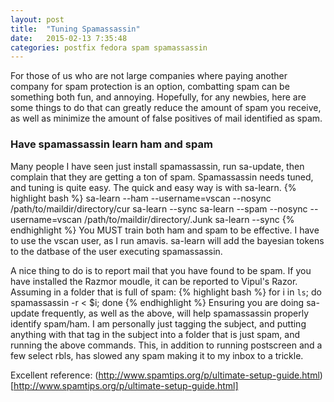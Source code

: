 ```yaml
---
layout: post
title:  "Tuning Spamassassin"
date:   2015-02-13 7:35:48
categories: postfix fedora spam spamassassin
---
```

For those of us who are not large companies where paying another company for spam protection is an option, combatting spam
can be something both fun, and annoying. Hopefully, for any newbies, here are some things
to do that can greatly reduce the amount of spam you receive, as well as minimize
the amount of false positives of mail identified as spam. 

<h3> Have spamassassin learn ham and spam </h3>
Many people I have seen just install spamassassin, run sa-update, then complain 
that they are getting a ton of spam. Spamassassin needs tuned, and tuning is quite
easy. The quick and easy way is with sa-learn.
{% highlight bash %}
sa-learn --ham --username=vscan  --nosync /path/to/maildir/directory/cur
sa-learn --sync
sa-learn --spam --nosync --username=vscan /path/to/maildir/directory/.Junk
sa-learn --sync
{% endhighlight %}
You MUST train both ham and spam to be effective.  I have to use the vscan user, as I run amavis. sa-learn will add the bayesian 
tokens to the datbase of the user executing spamassassin. 

A nice thing to do is to report mail that you have found to be spam. If you have installed the Razmor moudle, it can be reported to 
Vipul's Razor. Assuming in a folder that is full of spam:
{% highlight bash %}
for i in `ls`; do spamassassin -r < $i; done
{% endhighlight %}
Ensuring you are doing sa-update frequently, as well as the above, will help spamassassin properly identify spam/ham. 
I am personally just tagging the subject, and putting anything with that tag in the subject into a folder that is
just spam, and running the above commands. This, in addition to running postscreen and a few select rbls, has slowed any spam making it
to my inbox to a trickle. 

Excellent reference: (http://www.spamtips.org/p/ultimate-setup-guide.html)[http://www.spamtips.org/p/ultimate-setup-guide.html]

